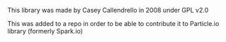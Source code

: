 This library was made by Casey Callendrello in 2008 under GPL v2.0

This was added to a repo in order to be able to contribute it to Particle.io library (formerly Spark.io)
